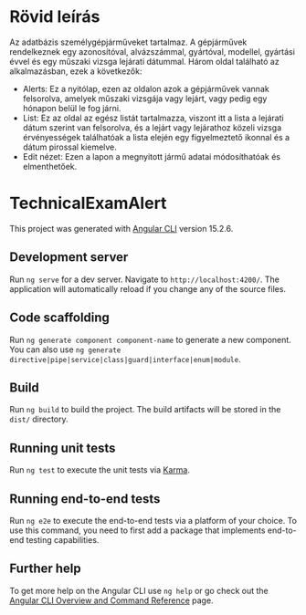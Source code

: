 # Rövid leírás

Az adatbázis személygépjárműveket tartalmaz. A gépjárművek rendelkeznek egy azonosítóval, alvázszámmal, gyártóval, modellel, gyártási évvel és egy műszaki vizsga lejárati dátummal. Három oldal található az alkalmazásban, ezek a következők: 
  - Alerts: Ez a nyitólap, ezen az oldalon azok a gépjárművek vannak felsorolva, amelyek műszaki vizsgája vagy lejárt, vagy pedig egy hónapon belül le fog járni.
  - List: Ez az oldal az egész listát tartalmazza, viszont itt a lista a lejárati dátum szerint van felsorolva, és a lejárt vagy lejárathoz közeli vizsga érvényességek találhatóak a lista elején egy figyelmeztető ikonnal és a dátum pirossal kiemelve.
  - Edit nézet: Ezen a lapon a megnyitott jármű adatai módosíthatóak és elmenthetőek. 


# TechnicalExamAlert

This project was generated with [Angular CLI](https://github.com/angular/angular-cli) version 15.2.6.

## Development server

Run `ng serve` for a dev server. Navigate to `http://localhost:4200/`. The application will automatically reload if you change any of the source files.

## Code scaffolding

Run `ng generate component component-name` to generate a new component. You can also use `ng generate directive|pipe|service|class|guard|interface|enum|module`.

## Build

Run `ng build` to build the project. The build artifacts will be stored in the `dist/` directory.

## Running unit tests

Run `ng test` to execute the unit tests via [Karma](https://karma-runner.github.io).

## Running end-to-end tests

Run `ng e2e` to execute the end-to-end tests via a platform of your choice. To use this command, you need to first add a package that implements end-to-end testing capabilities.

## Further help

To get more help on the Angular CLI use `ng help` or go check out the [Angular CLI Overview and Command Reference](https://angular.io/cli) page.
